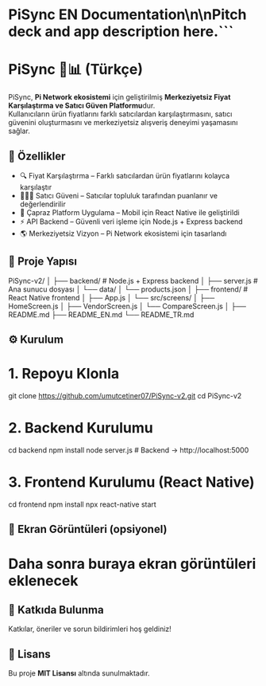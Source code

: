 # PiSync EN Documentation\n\nPitch deck and app description here.```
# PiSync 💱📊 (Türkçe)

PiSync, **Pi Network ekosistemi** için geliştirilmiş **Merkeziyetsiz Fiyat Karşılaştırma ve Satıcı Güven Platformu**dur.  
Kullanıcıların ürün fiyatlarını farklı satıcılardan karşılaştırmasını, satıcı güvenini oluşturmasını ve merkeziyetsiz alışveriş deneyimi yaşamasını sağlar.

## 🌟 Özellikler
- 🔍 Fiyat Karşılaştırma – Farklı satıcılardan ürün fiyatlarını kolayca karşılaştır  
- 👨‍👩‍👧 Satıcı Güveni – Satıcılar topluluk tarafından puanlanır ve değerlendirilir  
- 📱 Çapraz Platform Uygulama – Mobil için React Native ile geliştirildi  
- ⚡ API Backend – Güvenli veri işleme için Node.js + Express backend  
- 🌎 Merkeziyetsiz Vizyon – Pi Network ekosistemi için tasarlandı  

## 📂 Proje Yapısı
PiSync-v2/
│
├── backend/         # Node.js + Express backend
│   ├── server.js    # Ana sunucu dosyası
│   └── data/
│       └── products.json
│
├── frontend/        # React Native frontend
│   ├── App.js
│   └── src/screens/
│       ├── HomeScreen.js
│       ├── VendorScreen.js
│       └── CompareScreen.js
│
├── README.md
├── README_EN.md
└── README_TR.md

## ⚙️ Kurulum
# 1. Repoyu Klonla
git clone https://github.com/umutcetiner07/PiSync-v2.git
cd PiSync-v2

# 2. Backend Kurulumu
cd backend
npm install
node server.js   # Backend → http://localhost:5000

# 3. Frontend Kurulumu (React Native)
cd frontend
npm install
npx react-native start

## 📸 Ekran Görüntüleri (opsiyonel)
# Daha sonra buraya ekran görüntüleri eklenecek

## 🤝 Katkıda Bulunma
Katkılar, öneriler ve sorun bildirimleri hoş geldiniz!  

## 📜 Lisans
Bu proje **MIT Lisansı** altında sunulmaktadır.
```
